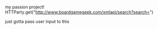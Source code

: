 my passion project!
HTTParty.get("http://www.boardgamegeek.com/xmlapi/search?search=")


just gotta pass user input to this
